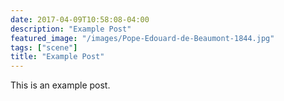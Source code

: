 ```yaml
---
date: 2017-04-09T10:58:08-04:00
description: "Example Post"
featured_image: "/images/Pope-Edouard-de-Beaumont-1844.jpg"
tags: ["scene"]
title: "Example Post"
---
```


This is an example post.

